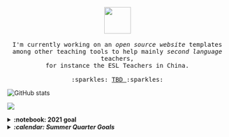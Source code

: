 <p align="center">
  <img src="https://user-images.githubusercontent.com/5679180/79618120-0daffb80-80be-11ea-819e-d2b0fa904d07.gif" width="61px">
  <br><br>
  
  <samp>
   I'm currently working on an <em> open source website </em> templates among other teaching tools to help mainly <i> second language </i> teachers, 
   <br> for instance the ESL Teachers in China. 
   <br><br>  
   :sparkles: <a href="#"> TBD </a> :sparkles:
  </samp>
</p>



![GitHub stats](https://github-readme-stats.vercel.app/api?username=teiResa&hide_title=TRUE&show_icons=true&theme=monokai)

![](https://visitor-badge.laobi.icu/badge?page_id=teiResa)


<details>
  <summary><b>:notebook: 2021 goal</b></summary>
  I plan to transfer my site <a href="https://techkeen.wixsite.com/website">TechKeen</a> from WIX to My GitHub <a href="https://teiresa.github.io/"> Page </a>. I plan to keep https://teiresa.github.io/ as the highest in the hiarchy, so <i>TechKeen </i> would really just be like a project, but like a project I treat as it's own thing. 
  </br></br> In the future, I will hopefully buy a domain. Until then, it gets to live here. 
</details>

<details>
  <summary><b><em> :calendar: Summer Quarter Goals </em></b></summary>
  For July through September:
    <ul>
      <li> Commit 3x weekly </li>
      <li> Practice HTML5, CSS, JS </li>
      <li> Complete & practice Java course for Uni prep </li>
      <li> Finally finish SoloLearn & PluralSight Courses </li>
      <li> Experiment with Jekyll for my GH pgs </li>
      <li> Keep working on Arduino Projects </li>
     </ul
 
 </details>

<details>
  <summary><b><em> 💾 Github Stats </em></b></summary>
  
  ![Your Repository's Stats](https://github-readme-stats.vercel.app/api/top-langs/?username=Your_GitHub_Username&theme=blue-green)
  
  ![Jokes Card](https://readme-jokes.vercel.app/api)
  
   
 </details>
       
      

<!--
**teiResa/teiResa** is a ✨ _special_ ✨ repository because its `README.md` (this file) appears on your GitHub profile.

Here are some ideas to get you started:

- 🔭 I’m currently working on ...
- 🌱 I’m currently learning ...
- 👯 I’m looking to collaborate on ...
- 🤔 I’m looking for help with ...
- 💬 Ask me about ...
- 📫 How to reach me: ...
- 😄 Pronouns: ...
- ⚡ Fun fact: ...
-->

